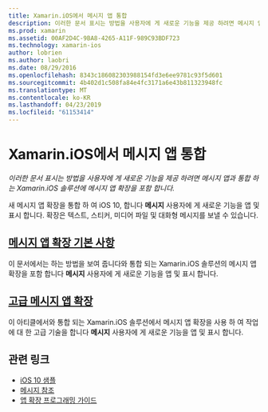 ```yaml
---
title: Xamarin.iOS에서 메시지 앱 통합
description: 이러한 문서 표시는 방법을 사용자에 게 새로운 기능을 제공 하려면 메시지 앱과 통합 하는 Xamarin.iOS 솔루션에 메시지 앱 확장을 포함 합니다.
ms.prod: xamarin
ms.assetid: 00AF2D4C-9BA8-4265-A11F-989C93BDF723
ms.technology: xamarin-ios
author: lobrien
ms.author: laobri
ms.date: 08/29/2016
ms.openlocfilehash: 8343c186082303988154fd3e6ee9781c93f5d601
ms.sourcegitcommit: 4b402d1c508fa84e4fc3171a6e43b811323948fc
ms.translationtype: MT
ms.contentlocale: ko-KR
ms.lasthandoff: 04/23/2019
ms.locfileid: "61153414"
---
```

# <a name="message-app-integration-in-xamarinios"></a>Xamarin.iOS에서 메시지 앱 통합

_이러한 문서 표시는 방법을 사용자에 게 새로운 기능을 제공 하려면 메시지 앱과 통합 하는 Xamarin.iOS 솔루션에 메시지 앱 확장을 포함 합니다._

새 메시지 앱 확장을 통합 하 여 iOS 10, 합니다 **메시지** 사용자에 게 새로운 기능을 앱 및 표시 합니다. 확장은 텍스트, 스티커, 미디어 파일 및 대화형 메시지를 보낼 수 있습니다.

    
## <a name="message-app-extension-basicsiosplatformmessage-app-integrationintro-to-message-app-extensionsmd"></a>[메시지 앱 확장 기본 사항](~/ios/platform/message-app-integration/intro-to-message-app-extensions.md)

이 문서에서는 하는 방법을 보여 줍니다와 통합 되는 Xamarin.iOS 솔루션의 메시지 앱 확장을 포함 합니다 **메시지** 사용자에 게 새로운 기능을 앱 및 표시 합니다.

## <a name="advanced-message-app-extensionsiosplatformmessage-app-integrationintro-to-message-app-extensionsmd"></a>[고급 메시지 앱 확장](~/ios/platform/message-app-integration/intro-to-message-app-extensions.md)

이 아티클에서와 통합 되는 Xamarin.iOS 솔루션에서 메시지 앱 확장을 사용 하 여 작업에 대 한 고급 기술을 합니다 **메시지** 사용자에 게 새로운 기능을 앱 및 표시 합니다.


## <a name="related-links"></a>관련 링크

- [iOS 10 샘플](https://developer.xamarin.com/samples/ios/iOS10/)
- [메시지 참조](https://developer.apple.com/reference/messages)
- [앱 확장 프로그래밍 가이드](https://developer.apple.com/library/prerelease/content/documentation/General/Conceptual/ExtensibilityPG/index.html#//apple_ref/doc/uid/TP40014214)
